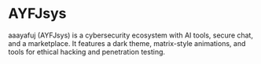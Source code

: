 # AYFJsys
aaayafuj (AYFJsys) is a cybersecurity ecosystem with AI tools, secure chat, and a marketplace. It features a dark theme, matrix-style animations, and tools for ethical hacking and penetration testing.
